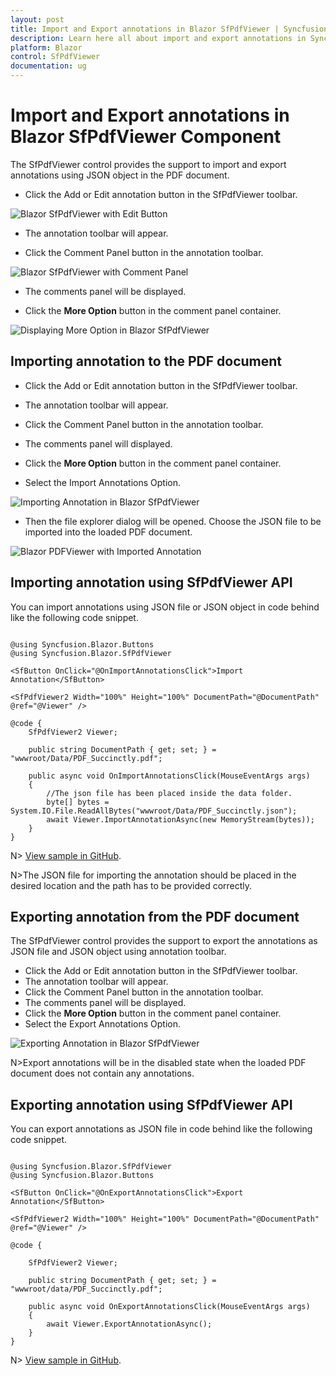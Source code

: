 ```yaml
---
layout: post
title: Import and Export annotations in Blazor SfPdfViewer | Syncfusion
description: Learn here all about import and export annotations in Syncfusion Blazor SfPdfViewer component and more.
platform: Blazor
control: SfPdfViewer
documentation: ug
---
```


# Import and Export annotations in Blazor SfPdfViewer Component

The SfPdfViewer control provides the support to import and export annotations using JSON object in the PDF document.

* Click the Add or Edit annotation button in the SfPdfViewer toolbar.

![Blazor SfPdfViewer with Edit Button](../../pdfviewer/images/blazor-pdfviewer-edit-button.png)

* The annotation toolbar will appear.

* Click the Comment Panel button in the annotation toolbar.

![Blazor SfPdfViewer with Comment Panel](../../pdfviewer/images/blazor-pdfviewer-edit-sticknotes-comment.png)

* The comments panel will be displayed.

* Click the **More Option** button in the comment panel container.

![Displaying More Option in Blazor SfPdfViewer](../../pdfviewer/images/blazor-pdfviewer-show-more-option.png)

## Importing annotation to the PDF document

* Click the Add or Edit annotation button in the SfPdfViewer toolbar.

* The annotation toolbar will appear.

* Click the Comment Panel button in the annotation toolbar.

* The comments panel will displayed.

* Click the **More Option** button in the comment panel container.

* Select the Import Annotations Option.

![Importing Annotation in Blazor SfPdfViewer](../../pdfviewer/images/blazor-pdfviewer-import-annotation.png)

* Then the file explorer dialog will be opened. Choose the JSON file to be imported into the loaded PDF document.

![Blazor PDFViewer with Imported Annotation](../../pdfviewer/images/blazor-pdfviewer-imported-annotation.png)

## Importing annotation using SfPdfViewer API

You can import annotations using JSON file or JSON object in code behind like the following code snippet.

```cshtml

@using Syncfusion.Blazor.Buttons
@using Syncfusion.Blazor.SfPdfViewer

<SfButton OnClick="@OnImportAnnotationsClick">Import Annotation</SfButton>

<SfPdfViewer2 Width="100%" Height="100%" DocumentPath="@DocumentPath" @ref="@Viewer" />

@code {
    SfPdfViewer2 Viewer;
    
    public string DocumentPath { get; set; } = "wwwroot/Data/PDF_Succinctly.pdf";

    public async void OnImportAnnotationsClick(MouseEventArgs args)
    {
        //The json file has been placed inside the data folder.
        byte[] bytes = System.IO.File.ReadAllBytes("wwwroot/Data/PDF_Succinctly.json");
        await Viewer.ImportAnnotationAsync(new MemoryStream(bytes));
    }
}

```

N> [View sample in GitHub](https://github.com/SyncfusionExamples/blazor-pdf-viewer-examples/tree/master/Annotations/Import-Export/Annotations%20as%20JSON%20object%20-%20SfPdfViewer).

N>The JSON file for importing the annotation should be placed in the desired location and the path has to be provided correctly.

## Exporting annotation from the PDF document

The SfPdfViewer control provides the support to export the annotations as JSON file and JSON object using annotation toolbar.

* Click the Add or Edit annotation button in the SfPdfViewer toolbar.
* The annotation toolbar will appear.
* Click the Comment Panel button in the annotation toolbar.
* The comments panel will be displayed.
* Click the **More Option** button in the comment panel container.
* Select the Export Annotations Option.

![Exporting Annotation in Blazor SfPdfViewer](../../pdfviewer/images/blazor-pdfviewer-export-annotation.png)

N>Export annotations will be in the disabled state when the loaded PDF document does not contain any annotations.

## Exporting annotation using SfPdfViewer API

You can export annotations as JSON file in code behind like the following code snippet.

```cshtml

@using Syncfusion.Blazor.SfPdfViewer
@using Syncfusion.Blazor.Buttons

<SfButton OnClick="@OnExportAnnotationsClick">Export Annotation</SfButton>

<SfPdfViewer2 Width="100%" Height="100%" DocumentPath="@DocumentPath" @ref="@Viewer" />

@code {

    SfPdfViewer2 Viewer;

    public string DocumentPath { get; set; } = "wwwroot/data/PDF_Succinctly.pdf";

    public async void OnExportAnnotationsClick(MouseEventArgs args)
    {
        await Viewer.ExportAnnotationAsync();
    }
}

```
N> [View sample in GitHub](https://github.com/SyncfusionExamples/blazor-pdf-viewer-examples/tree/master/Annotations/Import-Export/Annotations%20as%20JSON%20stream%20and%20file%20-%20SfPdfViewer).